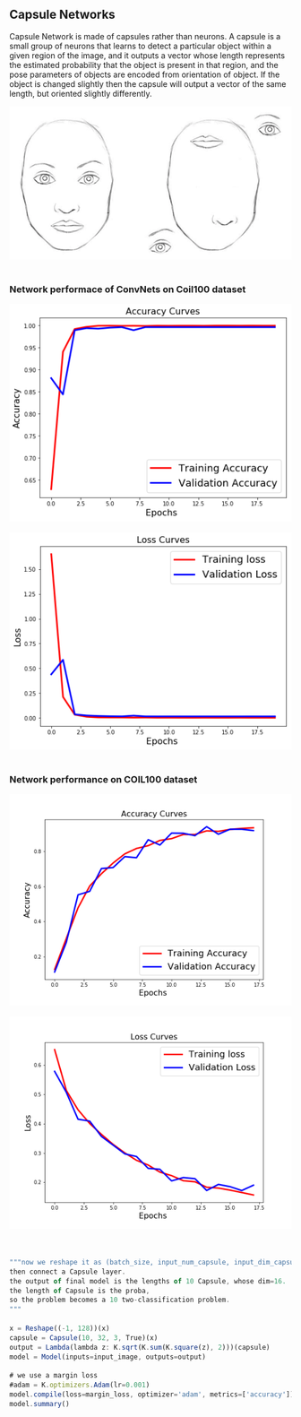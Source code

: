 ## Capsule Networks

Capsule Network is made of capsules rather than neurons. A capsule is a small group of neurons that learns to detect a particular object within a given region of the image, and it outputs a vector whose length represents the estimated probability that the object is present in that region, and the pose parameters of objects are encoded from orientation of object. If the object is changed slightly then the capsule will output a vector of the same length, but oriented slightly differently.

![Face Features](/images/Images/face_image.png)
<br/><br/>


### Network performace of ConvNets on Coil100 dataset

![Accuracy for COIL100](/images/Images/accuracy_coil.png)
<br/><br/>
![ConvNets for COIL100](/images/Images/conv_net_loss.png)
<br/><br/>

### Network performance on COIL100 dataset

![Accuracy for COIL100:](/images/Images/accuracy_coil100.png)
<br/><br/>
![Loss for COIL100:](/images/Images/loss_coil100.png)
<br/><br/>


```javascript

"""now we reshape it as (batch_size, input_num_capsule, input_dim_capsule)
then connect a Capsule layer.
the output of final model is the lengths of 10 Capsule, whose dim=16.
the length of Capsule is the proba,
so the problem becomes a 10 two-classification problem.
"""

x = Reshape((-1, 128))(x)
capsule = Capsule(10, 32, 3, True)(x)
output = Lambda(lambda z: K.sqrt(K.sum(K.square(z), 2)))(capsule)
model = Model(inputs=input_image, outputs=output)

# we use a margin loss
#adam = K.optimizers.Adam(lr=0.001)
model.compile(loss=margin_loss, optimizer='adam', metrics=['accuracy'])
model.summary()
```
